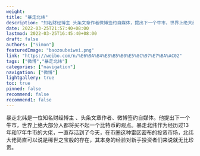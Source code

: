 ```yaml
---
weight: 
title: "暴走北纬"
description: "知名财经博主 头条文章作者微博签约自媒体，提出下一个牛市，世界上绝大部分人都将买不起一个比特币的观点"
date: 2022-03-25T21:57:40+08:00
lastmod: 2022-03-25T16:45:40+08:00
draft: false
authors: ["Simon"]
featuredImage: "baozoubeiwei.png"
link: "https://weibo.com/n/%E6%9A%B4%E8%B5%B0%E5%8C%97%E7%BA%AC02"
tags: ["微博","暴走北纬"]
categories: ["navigation"]
navigation: ["微博"]
lightgallery: true
toc: true
pinned: false
recommend: false
recommend1: false
---
```

暴走北纬是一位知名财经博主 、头条文章作者、微博签约自媒体。他提出下一个牛市，世界上绝大部分人都将买不起一个比特币的观点。暴走北纬作为经历过13年和17年牛市的大佬，一直存活到了今天，在币圈这种雷区密布的投资市场，北纬大佬简直可以说是稀世之宝般的存在，其本身的经验对新手投资者们来说就无比珍贵。